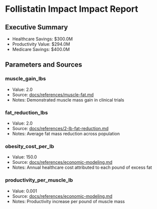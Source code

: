# Follistatin Impact Impact Report

## Executive Summary
- Healthcare Savings: $300.0M
- Productivity Value: $294.0M
- Medicare Savings: $400.0M

## Parameters and Sources
### muscle_gain_lbs
- Value: 2.0
- Source: [docs/references/muscle-fat.md](docs/references/muscle-fat.md)
- Notes: Demonstrated muscle mass gain in clinical trials

### fat_reduction_lbs
- Value: 2.0
- Source: [docs/references/2-lb-fat-reduction.md](docs/references/2-lb-fat-reduction.md)
- Notes: Average fat mass reduction across population

### obesity_cost_per_lb
- Value: 150.0
- Source: [docs/references/economic-modeling.md](docs/references/economic-modeling.md)
- Notes: Annual healthcare cost attributed to each pound of excess fat

### productivity_per_muscle_lb
- Value: 0.001
- Source: [docs/references/economic-modeling.md](docs/references/economic-modeling.md)
- Notes: Productivity increase per pound of muscle mass

